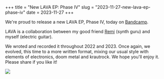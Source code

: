 +++
title = "New LAVA EP: Phase IV"
slug = "2023-11-27-new-lava-ep-phase-iv"
date = 2023-11-27
+++

We're proud to release a new LAVA EP, Phase IV, today on [Bandcamp](https://lavabdx.bandcamp.com/album/phase-iv).

LAVA is a collaboration between my good friend [Remi](https://yesdivulgation.bandcamp.com/) (synth guru) and myself (electric guitar).

We wroted and recorded it throughout 2022 and 2023. Once again, we evolved, this time to a more written format, mixing our usual style with elements of electronics, doom metal and krautrock.
We hope you'll enjoy it. Please share if you like it!

<img src="https://f4.bcbits.com/img/a3432592856_10.jpg"/>
